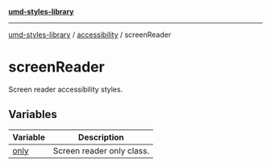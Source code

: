 [**umd-styles-library**](../../../README.md)

***

[umd-styles-library](../../../modules.md) / [accessibility](../../README.md) / screenReader

# screenReader

Screen reader accessibility styles.

## Variables

| Variable | Description |
| ------ | ------ |
| [only](variables/only.md) | Screen reader only class. |

